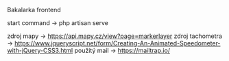 Bakalarka frontend

start command -> php artisan serve

zdroj mapy       -> https://api.mapy.cz/view?page=markerlayer
zdroj tachometra -> https://www.jqueryscript.net/form/Creating-An-Animated-Speedometer-with-jQuery-CSS3.html
použitý mail     -> https://mailtrap.io/
